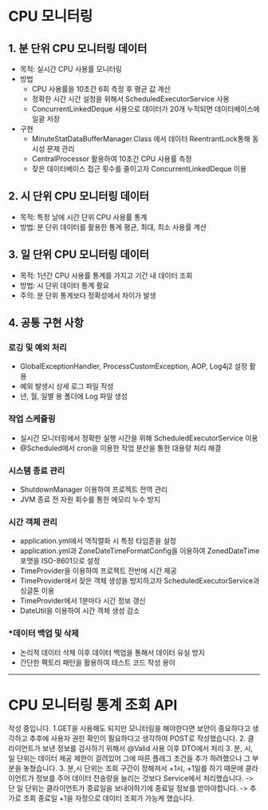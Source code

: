 <h1> CPU 모니터링 </h1>

<div>
<h2>1. 분 단위 CPU 모니터링 데이터</h2>
<ul>
<li>목적: 실시간 CPU 사용률 모니터링</li>
<li>방법
  <ul>
 <li> CPU 사용률을 10초간 6회 측정 후 평균 값 계산</li>
 <li> 정확한 시간 시간 설정을 위해서 ScheduledExecutorService 사용</li>
 <li> ConcurrentLinkedDeque 사용으로 데이터가 20개 누적되면 데이터베이스에 일괄 저장</li>
  </ul>
</li>  
<li>구현 <ul>
 <li> MinuteStatDataBufferManager.Class 에서 데이터 ReentrantLock통해 동시성 문제 관리</li>
 <li> CentralProcessor 활용하여 10초간 CPU 사용률 측정</li>
  <li>잦은 데이터베이스 접근 횟수를 줄이고자 ConcurrentLinkedDeque 이용 </li>
</ul>
</li>  
 <ul>
</div>
   <div>
<h2>2. 시 단위 CPU 모니터링 데이터</h2>
     <ul>
<li> 목적: 특정 날에 시간 단위 CPU 사용률 통계</li>
<li> 방법: 분 단위 데이터를 활용한 통계 평균, 최대, 최소 사용률 계산</li>
     </ul>
   </div>
 <div>
<h2>3. 일 단위 CPU 모니터링 데이터</h2>
   <ul>
<li> 목적: 1년간 CPU 사용률 통계를 가지고 기간 내 데이터 조회</li>
<li> 방법: 시 단위 데이터 통계 활요</li>
<li> 주의: 분 단위 통계보다 정확성에서 차이가 발생</li>
   </ul>
 </div>

<div>
<h2>4. 공통 구현 사항</h2>
<h3> 로깅 및 예외 처리</h3>
  <ul>
  <li> GlobalExceptionHandler, ProcessCustomException, AOP, Log4j2 설정 활용</li>
  <li> 예외 발생시 상세 로그 파일 작성</li>
  <li> 년, 월, 일별 용 폴더에 Log 파일 생성</li>
  </ul>

<h3>작업 스케쥴링</h3>
<ul>
  <li>실시간 모니터링에서 정확한 실행 시간을 위해 ScheduledExecutorService 이용</li>
  <li> @Scheduled에서 cron을 이용한 작업 분산을 통한 대용량 처리 해결</li>
</ul>

<h3>시스템 종료 관리</h3>
<ul>
  <li> ShutdownManager 이용하여 프로젝트 전역 관리</li>
  <li> JVM 종료 전 자원 회수를 통한 메모리 누수 방지</li>
</ul>

<h3>시간 객체 관리</h3>
<ul>
   <li> application.yml에서 역직렬화 시 특정 타임존을 설정</li>
   <li> application.yml과 ZoneDateTimeFormatConfig을 이용하여 ZonedDateTime 포맷을 ISO-8601으로 설정</li>
   <li> TimeProvider을 이용하여 프로젝트 전반에 시간 제공</li>
   <li> TimeProvider에서 잦은 객체 생성을 방지하고자 ScheduledExecutorService과 싱글톤 이용</li>
   <li> TimeProvider에서 1분마다 시간 정보 갱신</li>
   <li> DateUtil을 이용하여 시간 객체 생성 감소</li>
</ul>

<h3>*데이터 백업 및 삭제</h3>
<ul>
   <li> 논리적 데이터 삭제 이후 데이터 백업을 통해서 데이터 유실 방지</li>
   <li> 간단한 팩토리 패턴을 활용하여 테스트 코드 작성 용이</li>
</ul>
</div>
<hr/>
<h1> CPU 모니터링 통계 조회 API </h1>
작성 중입니다.
1.GET을 사용해도 되지만 모니터링을 해야한다면 보안이 중요하다고 생각하고 추후에 사용자 권한 확인이 필요하다고 생각하여 POST로 작성했습니다.
2. 클라이언트가 보낸 정보를 검사하기 위해서 @Valid 사용 이후 DTO에서 처리
3. 분, 시, 일 단위는 데이터 제공 제한이 걸려있어 그에 따른 플래그 조건을 추가 하려했으나 그 부분을 놓쳤습니다.
3. 분,시 단위는 조회 구간이 정해져서  +1시, +1일를 하기 때문에 클라이언트가 정보를 주어 데이터 전송량을 늘리는 것보다 Service에서 처리했습니다.
-> 단 일 단위는 클라이언트가 종료일을 보내야하기에 종료일 정보를 받아야합니다.
-> 추가로 조회 종료일 +1을 자정으로 데이터 조회가 가능케 했습니다.

